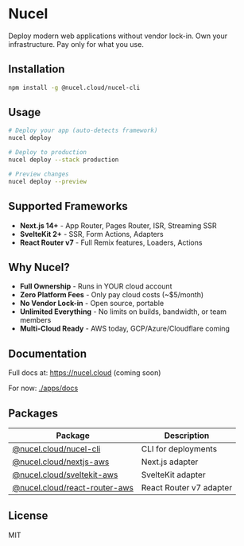 # Nucel

Deploy modern web applications without vendor lock-in. Own your infrastructure. Pay only for what you use.

## Installation

```bash
npm install -g @nucel.cloud/nucel-cli
```

## Usage

```bash
# Deploy your app (auto-detects framework)
nucel deploy

# Deploy to production
nucel deploy --stack production

# Preview changes
nucel deploy --preview
```

## Supported Frameworks

- **Next.js 14+** - App Router, Pages Router, ISR, Streaming SSR
- **SvelteKit 2+** - SSR, Form Actions, Adapters
- **React Router v7** - Full Remix features, Loaders, Actions

## Why Nucel?

- **Full Ownership** - Runs in YOUR cloud account
- **Zero Platform Fees** - Only pay cloud costs (~$5/month)
- **No Vendor Lock-in** - Open source, portable
- **Unlimited Everything** - No limits on builds, bandwidth, or team members
- **Multi-Cloud Ready** - AWS today, GCP/Azure/Cloudflare coming

## Documentation

Full docs at: https://nucel.cloud (coming soon)

For now: [./apps/docs](./apps/docs)

## Packages

| Package | Description |
|---------|-------------|
| [@nucel.cloud/nucel-cli](https://www.npmjs.com/package/@nucel.cloud/nucel-cli) | CLI for deployments |
| [@nucel.cloud/nextjs-aws](https://www.npmjs.com/package/@nucel.cloud/nextjs-aws) | Next.js adapter |
| [@nucel.cloud/sveltekit-aws](https://www.npmjs.com/package/@nucel.cloud/sveltekit-aws) | SvelteKit adapter |
| [@nucel.cloud/react-router-aws](https://www.npmjs.com/package/@nucel.cloud/react-router-aws) | React Router v7 adapter |

## License

MIT